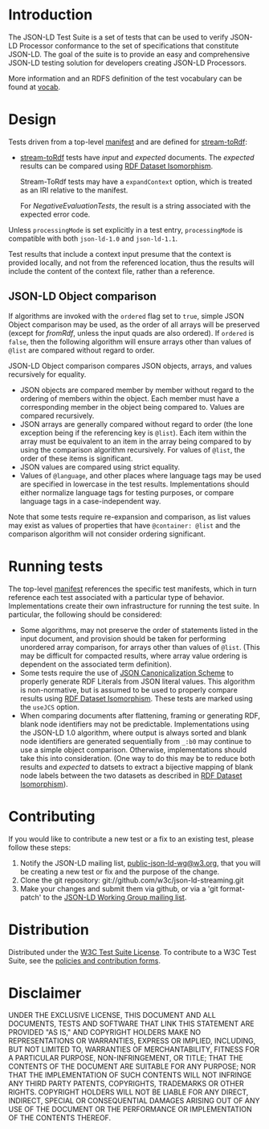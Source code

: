 # Introduction

The JSON-LD Test Suite is a set of tests that can
be used to verify JSON-LD Processor conformance to the set of specifications
that constitute JSON-LD. The goal of the suite is to provide an easy and
comprehensive JSON-LD testing solution for developers creating JSON-LD Processors.

More information and an RDFS definition of the test vocabulary can be found at [vocab](https://w3c.github.io/json-ld-api/tests/vocab).

# Design

Tests driven from a top-level [manifest](manifest.jsonld) and are defined for [stream-toRdf](stream-toRdf-manifest.jsonld):

* [stream-toRdf](stream-toRdf-manifest.jsonld) tests have _input_ and _expected_ documents.
  The _expected_ results can be compared using [RDF Dataset Isomorphism](https://www.w3.org/TR/rdf11-concepts/#dfn-dataset-isomorphism).

  Stream-ToRdf tests may have a `expandContext` option, which is treated
  as an IRI relative to the manifest.

  For *NegativeEvaluationTests*, the result is a string associated with the expected error code.

Unless `processingMode` is set explicitly in a test entry, `processingMode` is compatible with both `json-ld-1.0` and `json-ld-1.1`.

Test results that include a context input presume that the context is provided locally, and not from the referenced location, thus the results will include the content of the context file, rather than a reference.

## JSON-LD Object comparison

If algorithms are invoked with the `ordered` flag set to `true`, simple JSON Object comparison may be used, as the order of all arrays will be preserved (except for _fromRdf_, unless the input quads are also ordered). If `ordered` is `false`, then the following algorithm will ensure arrays other than values of `@list` are compared without regard to order.

JSON-LD Object comparison compares JSON objects, arrays, and values recursively for equality.

* JSON objects are compared member by member without regard to the ordering of members within the object. Each member must have a corresponding member in the object being compared to. Values are compared recursively.
* JSON arrays are generally compared without regard to order (the lone exception being if the referencing key is `@list`). Each item within the array must be equivalent to an item in the array being compared to by using the comparison algorithm recursively. For values of `@list`, the order of these items is significant.
* JSON values are compared using strict equality.
* Values of `@language`, and other places where language tags may be used are specified in lowercase in the test results. Implementations should either normalize language tags for testing purposes, or compare language tags in a case-independent way.

Note that some tests require re-expansion and comparison, as list values may exist as values of properties that have `@container: @list` and the comparison algorithm will not consider ordering significant.

# Running tests

The top-level [manifest](manifest.jsonld) references the specific test manifests, which in turn reference each test associated with a particular type of behavior.
Implementations create their own infrastructure for running the test suite. In particular, the following should be considered:

* Some algorithms, may not preserve the order of statements listed in the input document, and provision should be taken for performing unordered array comparison, for arrays other than values of `@list`. (This may be difficult for compacted results, where array value ordering is dependent on the associated term definition).
* Some tests require the use of [JSON Canonicalization Scheme](https://tools.ietf.org/html/draft-rundgren-json-canonicalization-scheme-05) to properly generate RDF Literals from JSON literal values. This algorithm is non-normative, but is assumed to be used to properly compare results using [RDF Dataset Isomorphism](https://www.w3.org/TR/rdf11-concepts/#dfn-dataset-isomorphism). These tests are marked using the `useJCS` option.
* When comparing documents after flattening, framing or generating RDF, blank node identifiers may not be predictable. Implementations using the JSON-LD 1.0 algorithm, where output is always sorted and blank node identifiers are generated sequentially from `_:b0` may continue to use a simple object comparison. Otherwise, implementations should take this into consideration. (One way to do this may be to reduce both results and _expected_ to datsets to extract a bijective mapping of blank node labels between the two datasets as described in [RDF Dataset Isomorphism](https://www.w3.org/TR/rdf11-concepts/#dfn-dataset-isomorphism)).

# Contributing

If you would like to contribute a new test or a fix to an existing test,
please follow these steps:

1. Notify the JSON-LD mailing list, public-json-ld-wg@w3.org,
   that you will be creating a new test or fix and the purpose of the
   change.
2. Clone the git repository: git://github.com/w3c/json-ld-streaming.git
3. Make your changes and submit them via github, or via a 'git format-patch'
   to the [JSON-LD Working Group mailing list](mailto:json-ld-wg@w3.org).

# Distribution
  Distributed under the [W3C Test Suite License](http://www.w3.org/Consortium/Legal/2008/04-testsuite-license). To contribute to a W3C Test Suite, see the [policies and contribution forms](http://www.w3.org/2004/10/27-testcases).

# Disclaimer
  UNDER THE EXCLUSIVE LICENSE, THIS DOCUMENT AND ALL DOCUMENTS, TESTS AND SOFTWARE THAT LINK THIS STATEMENT ARE PROVIDED "AS IS," AND COPYRIGHT HOLDERS MAKE NO REPRESENTATIONS OR WARRANTIES, EXPRESS OR IMPLIED, INCLUDING, BUT NOT LIMITED TO, WARRANTIES OF MERCHANTABILITY, FITNESS FOR A PARTICULAR PURPOSE, NON-INFRINGEMENT, OR TITLE; THAT THE CONTENTS OF THE DOCUMENT ARE SUITABLE FOR ANY PURPOSE; NOR THAT THE IMPLEMENTATION OF SUCH CONTENTS WILL NOT INFRINGE ANY THIRD PARTY PATENTS, COPYRIGHTS, TRADEMARKS OR OTHER RIGHTS.
  COPYRIGHT HOLDERS WILL NOT BE LIABLE FOR ANY DIRECT, INDIRECT, SPECIAL OR CONSEQUENTIAL DAMAGES ARISING OUT OF ANY USE OF THE DOCUMENT OR THE PERFORMANCE OR IMPLEMENTATION OF THE CONTENTS THEREOF.
